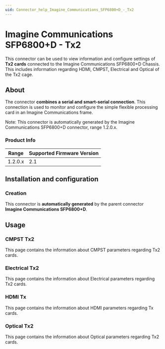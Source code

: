 ```yaml
---
uid: Connector_help_Imagine_Communications_SFP6800+D_-_Tx2
---
```


# Imagine Communications SFP6800+D - Tx2

This connector can be used to view information and configure settings of **Tx2 cards** connected to the Imagine Communications SFP6800+D Chassis. This includes information regarding HDMI, CMPST, Electrical and Optical of the Tx2 cage.

## About

The connector **combines a **serial** and **smart-serial** connection**. This connection is used to monitor and configure the simple flexible processing card in an Imagine Communications frame.

Note: This connector is automatically generated by the Imagine Communications SFP6800+D connector, range 1.2.0.x.

### Product Info

| Range | Supported Firmware Version |
|------------------|-----------------------------|
| 1.2.0.x          | 2.1                         |

## Installation and configuration

### Creation

This connector is **automatically generated** by the parent connector **Imagine Communications SFP6800+D**.

## Usage

### CMPST Tx2

This page contains the information about CMPST parameters regarding Tx2 cards.

### Electrical Tx2

This page contains the information about Electrical parameters regarding Tx2 cards.

### HDMI Tx

This page contains the information about HDMI parameters regarding Tx cards.

### Optical Tx2

This page contains the information about Optical parameters regarding Tx2 cards.
